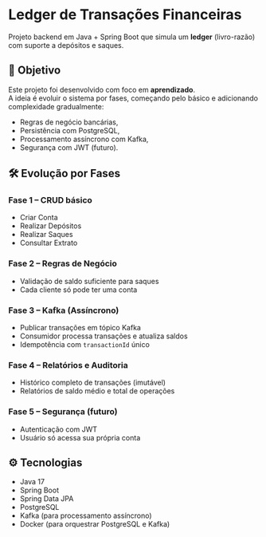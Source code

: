 # Ledger de Transações Financeiras

Projeto backend em Java + Spring Boot que simula um **ledger** (livro-razão) com suporte a depósitos e saques.

## 🎯 Objetivo
Este projeto foi desenvolvido com foco em **aprendizado**.  
A ideia é evoluir o sistema por fases, começando pelo básico e adicionando complexidade gradualmente:
- Regras de negócio bancárias,
- Persistência com PostgreSQL,
- Processamento assíncrono com Kafka,
- Segurança com JWT (futuro).
  
## 🛠️ Evolução por Fases

### Fase 1 – CRUD básico
- Criar Conta
- Realizar Depósitos
- Realizar Saques
- Consultar Extrato

### Fase 2 – Regras de Negócio
- Validação de saldo suficiente para saques
- Cada cliente só pode ter uma conta

### Fase 3 – Kafka (Assíncrono)
- Publicar transações em tópico Kafka
- Consumidor processa transações e atualiza saldos
- Idempotência com `transactionId` único

### Fase 4 – Relatórios e Auditoria
- Histórico completo de transações (imutável)
- Relatórios de saldo médio e total de operações

### Fase 5 – Segurança (futuro)
- Autenticação com JWT
- Usuário só acessa sua própria conta

## ⚙️ Tecnologias
- Java 17
- Spring Boot
- Spring Data JPA
- PostgreSQL
- Kafka (para processamento assíncrono)
- Docker (para orquestrar PostgreSQL e Kafka)

